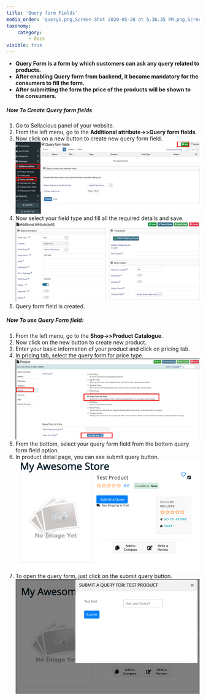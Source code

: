 ```yaml
---
title: 'Query form Fields'
media_order: 'query1.png,Screen Shot 2020-05-28 at 5.36.35 PM.png,Screen Shot 2020-05-28 at 5.46.36 PM.png,Screen Shot 2020-05-28 at 5.46.07 PM.png,query2.png'
taxonomy:
    category:
        - docs
visible: true
---
```


* **Query Form is a form by which customers can ask any query related to products.**
* **After enabling Query form from backend, it became mandatory for the consumers to fill the form.**
* **After submitting the form the price of the products will be shown to the consumers.**

##### **How To Create Query form fields**
1. Go to Sellacious panel of your website.
2. From the left menu, go to the **Additional attribute->>Query form fields**.
3. Now click on a new button to create new query form field.![](query1.png)
4. Now select your field type and fill all the required details and save.
![](Screen%20Shot%202020-05-28%20at%205.36.35%20PM.png)
5. Query form field is created.


##### **How To use Query Form field:**
1. From the left menu, go to the **Shop->>Product Catalogue**.
2. Now click on the new button to create new product.
3. Enter your basic information of your product and click on pricing tab.
4. In pricing tab, select the query form for price type.![](query2.png)
5. From the bottom, select your query form field from the bottom query form field option.
6. In product detail page, you can see submit query button.![](Screen%20Shot%202020-05-28%20at%205.46.36%20PM.png)
7. To open the query form, just click on the submit query button.
![](Screen%20Shot%202020-05-28%20at%205.46.07%20PM.png)